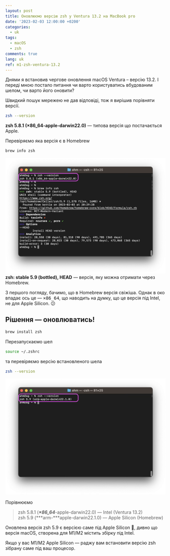 ```yaml
---
layout: post
title: Оновлюємо версію zsh у Ventura 13.2 на MacBook pro
date: '2023-02-03 12:00:00 +0200'
categories:
  - uk
tags:
  - macOS
  - zsh
comments: true
lang: uk
ref: m1-zsh-ventura-13.2
---
```

Днями я встановив чергове оновлення macOS Ventura – версію 13.2. І переді мною постало питання чи варто користуватись вбудованим шелом, чи варто його оновити?

Швидкий пошук мережею не дав відповіді, тож я вирішив порівняти версії.

```sh
zsh --version
```

**zsh 5.8.1 (×86_64-apple-darwin22.0)**&nbsp;— типова версія що постачається Apple.

Перевіряємо яка версія є в Homebrew

```sh
brew info zsh
```

![Azsh default version in Ventura 13.2](/images/2023/02/zsh-m1-ventura-13.2.png)
**zsh: stable 5.9 (bottled), HEAD**&nbsp;— версія, яку можна отримати через Homebrew.

З першого погляду, бачимо, що в Homebrew версія свіжіша. Однак в око впадає ось це&nbsp;— <kbd>×86_64</kbd>, що наводить на думку, що це версія під Intel, не для Apple Silicon. 😕

## Рішення&nbsp;— оновлюватись!

```sh
brew install zsh
```

Перезапускаємо шел

```sh
source ~/.zshrc
```

та перевіряємо версію встановленого шела

```sh
zsh --version
```

![Azsh updated via brew](/images/2023/02/zsh-m1-brew.png)

Порівнюємо

> zsh 5.8.1 (***×86_64***-apple-darwin22.0) — Intel (Ventura 13.2)  
> zsh 5.9 (***arm-***apple-darwin22.1.0) — Apple Silicon (Homebrew)

Оновлена версія zsh 5.9 є версією саме під Apple Silicon 🚀, дивно що версія macOS, створена для M1/M2 містить збірку під Intel.

Якщо у вас M1/M2 Apple Silicon — раджу вам встановити версію zsh зібрану саме під ваш процесор.
